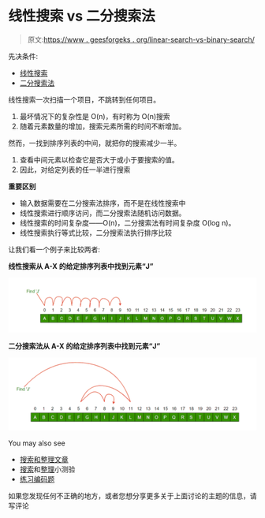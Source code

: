 # 线性搜索 vs 二分搜索法

> 原文:[https://www . geesforgeks . org/linear-search-vs-binary-search/](https://www.geeksforgeeks.org/linear-search-vs-binary-search/)

先决条件:

*   [线性搜索](https://www.geeksforgeeks.org/linear-search/)
*   [二分搜索法](https://www.geeksforgeeks.org/binary-search/)

线性搜索一次扫描一个项目，不跳转到任何项目。

1.  最坏情况下的复杂性是 O(n)，有时称为 O(n)搜索
2.  随着元素数量的增加，搜索元素所需的时间不断增加。

然而，一找到排序列表的中间，就把你的搜索减少一半。

1.  查看中间元素以检查它是否大于或小于要搜索的值。
2.  因此，对给定列表的任一半进行搜索

**重要区别**

*   输入数据需要在二分搜索法排序，而不是在线性搜索中
*   线性搜索进行顺序访问，而二分搜索法随机访问数据。
*   线性搜索的时间复杂度——O(n)，二分搜索法有时间复杂度 O(log n)。
*   线性搜索执行等式比较，二分搜索法执行排序比较

让我们看一个例子来比较两者:

**线性搜索从 A-X 的给定排序列表中找到元素“J”**

[![linear-search](img/654fedb531d39f0bbb480186c1322571.png)](https://media.geeksforgeeks.org/wp-content/uploads/Linear.png)

**二分搜索法从 A-X 的给定排序列表中找到元素“J”**

[![binary-search](img/12194d7bc0d1696c937ec0c995c996fb.png)](https://media.geeksforgeeks.org/wp-content/uploads/binary-3.png)

You may also see

*   [搜索和整理文章](https://www.geeksforgeeks.org/fundamentals-of-algorithms/#SearchingandSorting)
*   [搜索](https://www.geeksforgeeks.org/algorithms-gq/searching-gq/)和[整理](https://www.geeksforgeeks.org/algorithms-gq/searching-and-sorting-gq/)小测验
*   [练习编码题](https://practice.geeksforgeeks.org/tag-page.php?tag=searching&isCmp=0)

如果您发现任何不正确的地方，或者您想分享更多关于上面讨论的主题的信息，请写评论